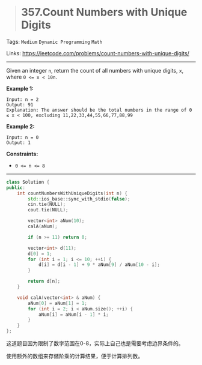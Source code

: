 > # 357.Count Numbers with Unique Digits

Tags: `Medium` `Dynamic Programming` `Math`

Links: https://leetcode.com/problems/count-numbers-with-unique-digits/

-----

Given an integer `n`, return the count of all numbers with unique digits, `x`, where `0 <= x < 10n`.

**Example 1:**

```
Input: n = 2
Output: 91
Explanation: The answer should be the total numbers in the range of 0 ≤ x < 100, excluding 11,22,33,44,55,66,77,88,99
```

**Example 2:**

```
Input: n = 0
Output: 1
```

**Constraints:**

- `0 <= n <= 8`

-----

```c++
class Solution {
public:
    int countNumbersWithUniqueDigits(int n) {
    	std::ios_base::sync_with_stdio(false);
    	cin.tie(NULL);
    	cout.tie(NULL);

    	vector<int> aNum(10);
    	calA(aNum);

    	if (n >= 11) return 0;

    	vector<int> d(11);
        d[0] = 1;
    	for (int i = 1; i <= 10; ++i) {
    		d[i] = d[i - 1] + 9 * aNum[9] / aNum[10 - i];
    	}

    	return d[n];
    }

    void calA(vector<int> & aNum) {
    	aNum[0] = aNum[1] = 1;
    	for (int i = 2; i < aNum.size(); ++i) {
    		aNum[i] = aNum[i - 1] * i;
    	}
    }
};
```

这道题目因为限制了数字范围在0-8，实际上自己也是需要考虑边界条件的。

使用额外的数组来存储阶乘的计算结果，便于计算排列数。